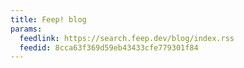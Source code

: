 ```yaml
---
title: Feep! blog
params:
  feedlink: https://search.feep.dev/blog/index.rss
  feedid: 8cca63f369d59eb43433cfe779301f84
---
```

